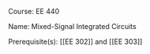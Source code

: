 




Course: EE 440

Name: Mixed-Signal Integrated Circuits

Prerequisite(s): [[EE 302]] and [[EE 303]]